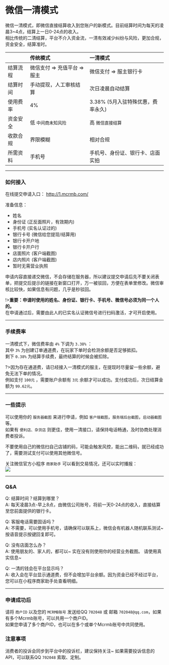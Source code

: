 # 微信一清模式

微信一清模式，即微信直接结算收入到您账户的新模式。目前结算时间为每天的凌晨3~4点，结算上一日0-24点的收入。  
相比传统的二清结算，平台不介入资金流，一清有效减少纠纷与风险，更加合规，资金安全，结算准时。

|   |传统模式 | 一清模式 |
| :--- | :--- | :---
|结算流程|微信支付 => 充值平台 => 服主|微信支付 => 服主银行卡
|结算时间|手动提现，人工审核结算|次日凌晨自动结算
|使用费率|4%|3.38% (5月入驻特殊优惠，费率永久)
|资金安全|低 `中间商未知风险`|高 `微信直接结算`
|收款合规|界限模糊|相对合规
|所需资料|手机号|手机号、身份证、银行卡、店面实拍
 
---

### 如何接入

在线提交申请入口： http://1.mcrmb.com/  

准备信息：
 * 姓名
 * 身份证 (正反面照片，有效期内)
 * 手机号 (实名认证过的)
 * 银行卡号 (微信给您提现/结算用)
 * 银行卡开户地
 * 银行卡开户行
 * 店面照片 (客户端截图)
 * 店内照片 (客户端截图)
 * 暂时无需营业执照  

申请内容直接递交微信，不会存储在服务器，所以建议提交申请后先不要关闭表单，把提交后提示的链接在新窗口打开，万一被驳回，方便在表单里修改。微信审核比较快，如果信息有问题，几乎是秒驳回。

!>**重要：申请时使用的姓名、身份证、银行卡、手机号、微信号必须为同一个人的。**  
在申请通过后，需要由此人的已实名认证微信号进行扫码激活，才可开启使用。

---

### 手续费率

一清模式下，微信费率由 `4%` 下调为 `3.38%` ：  
其中 `3%` 为创建订单通道费，在玩家下单时会检测余额是否足够抵扣。  
剩下 `0.38%` 为结算手续费，最终结算的时候会被扣除。  

?>因为存在通道费，请已经接入一清模式的服主，在提现时尽量留一些余额，避免无法下单的情况。  
例如支付 `100元` ，需要账户余额有 `3元` 余额才可以成功。支付成功后，次日结算金额为 `99.62元`。

---

### 一些提示 

可以使用你的 `服务器截图` 来进行申请，例如 `客户端截图`，`服务端后台截图`，`启动器截图` 等。  
如果有 `便利店、杂货店` 则更佳，使用一清接口，请保持电话畅通，及时协商处理消费者投诉。

不要使用自己的微信扫自己店铺的码，可能会触发风控，能出二维码，就已经成功了，需要测试支付可以使用其他微信号。

关注微信官方小程序 `商家助手` 可以看到交易情况，还可以实时播报：  
![](https://wx.gtimg.com/pay/img/guide/miniapp_assistant/intro.png)

---

### Q&A

Q: 结算时间？结算到哪里？  
A: 每天凌晨3点-早上8点，由微信公司账号，将前一天0-24点的收入，直接结算至您前面提供的银行卡。

Q: 客服电话需要固话吗？  
A: 不需要，可以使用手机号，请确保可以联系上，微信会有机器人随机联系测试~ 按语音提示按键回复即可。

Q: 没有店面怎么办？  
A: 使用朋友的、家人的，都可以~ 实在没有则使用你的经营业务截图。 请使用真实信息~

Q: 一清的钱会在平台显示吗？  
A: 收入会在平台显示通道费，但不会增加平台余额。因为资金已经不经过平台，您可以在小程序商家助手处查看明细。  

---

### 申请成功后
请将 `商户ID` 以及您的 `MCRMB账号` 发送给QQ `702048` 或 邮箱 `702048@qq.com`，如果有多个Mcrmb账号，可以共用一个商户ID。  
如果您申请了多个商户ID，也可以在多个或单个Mcrmb账号中共同使用。

### 注意事项
消费者的投诉会同步到平台中的投诉栏，建议保持关注~ 如果需要投诉信息的API，可以联系QQ `702048` 索取、定制。